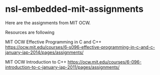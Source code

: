 # nsl-embedded-mit-assignments

Here are the assignments from MIT OCW.

Resources are following

MIT OCW Effective Programming in C and C++
https://ocw.mit.edu/courses/6-s096-effective-programming-in-c-and-c-january-iap-2014/pages/assignments/

MIT OCW Introduction to C++
https://ocw.mit.edu/courses/6-096-introduction-to-c-january-iap-2011/pages/assignments/
